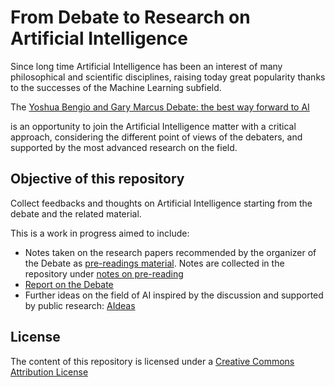 # From Debate to Research on Artificial Intelligence

Since long time Artificial Intelligence has been an interest of many philosophical and scientific disciplines, raising today great popularity thanks to the successes of the Machine Learning subfield.

The [Yoshua Bengio and Gary Marcus Debate: the best way forward to AI](https://www.eventbrite.ca/e/debate-yoshua-bengio-gary-marcus-live-streaming-tickets-81620778947)

is an opportunity to join the Artificial Intelligence matter with a critical approach, considering the different point of views of the debaters, and supported by the most advanced research on the field.

## Objective of this repository

Collect feedbacks and thoughts on Artificial Intelligence starting from the debate and the related material.

This is a work in progress aimed to include:

* Notes taken on the research papers recommended by the organizer of the Debate as [pre-readings material](http://www.montreal.ai/aidebate.pdf). Notes are collected in the repository under [notes on pre-reading](pre-readings/notes.md)
* [Report on the Debate](debate/report.md)
* Further ideas on the field of AI inspired by the discussion and supported by public research: [AIdeas](aideas/aideas.md)

## License

The content of this repository is licensed under a
[Creative Commons Attribution License](http://creativecommons.org/licenses/by/3.0/us/)






